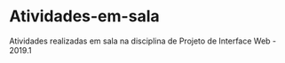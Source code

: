 # Atividades-em-sala
Atividades realizadas em sala na disciplina de Projeto de Interface Web - 2019.1

